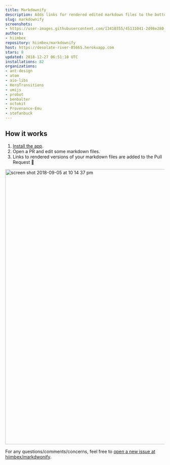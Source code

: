 ```yaml
---
title: Markdownify
description: Adds links for rendered edited markdown files to the bottom of pull requests
slug: markdownify
screenshots:
- https://user-images.githubusercontent.com/13410355/45131041-2d98e280-b159-11e8-92cc-3b80f4897b98.png
authors:
- hiimbex
repository: hiimbex/markdownify
host: https://desolate-river-85665.herokuapp.com
stars: 8
updated: 2018-12-27 06:51:10 UTC
installations: 82
organizations:
- ant-design
- atom
- aio-libs
- HeroTransitions
- umijs
- probot
- benbalter
- octokit
- Provenance-Emu
- stefanbuck
---
```


## How it works

1. [Install the app](https://github.com/apps/markdownify).
2. Open a PR and edit some markdown files.
3. Links to rendered versions of your markdown files are added to the Pull Request 🎉

<img width="871" alt="screen shot 2018-09-05 at 10 14 37 pm" src="https://user-images.githubusercontent.com/13410355/45131041-2d98e280-b159-11e8-92cc-3b80f4897b98.png">

For any questions/comments/concerns, feel free to [open a new issue at hiimbex/markdwonify](https://github.com/hiimbex/markdownify/issues/new).
